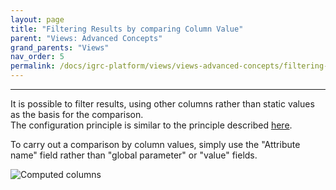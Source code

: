 ```yaml
---
layout: page
title: "Filtering Results by comparing Column Value"
parent: "Views: Advanced Concepts"
grand_parents: "Views"
nav_order: 5
permalink: /docs/igrc-platform/views/views-advanced-concepts/filtering-results/
---
```

---

It is possible to filter results, using other columns rather than static values as the basis for the comparison.     
The configuration principle is similar to the principle described [here](igrc-platform/views/filtering-results.md).  

To carry out a comparison by column values, simply use the "Attribute name" field rather than "global parameter" or "value" fields.   

![Computed columns](igrc-platform/views/advanced-concepts/images/filtering_results-1.png "Computed columns")        
